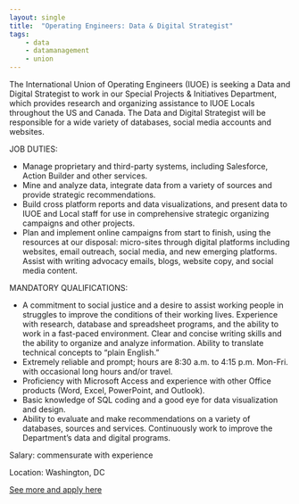 ```yaml
---
layout: single
title:  "Operating Engineers: Data & Digital Strategist"
tags: 
    - data
    - datamanagement
    - union
---
```


The International Union of Operating Engineers (IUOE) is seeking a Data and Digital Strategist to work in our Special Projects & Initiatives Department, which provides research and organizing assistance to IUOE Locals throughout the US and Canada. The Data and Digital Strategist will be responsible for a wide variety of databases, social media accounts and websites.

JOB DUTIES:
* Manage proprietary and third-party systems, including Salesforce, Action Builder and other services.
* Mine and analyze data, integrate data from a variety of sources and provide strategic recommendations.
* Build cross platform reports and data visualizations, and present data to IUOE and Local staff for use in comprehensive strategic organizing campaigns and other projects.
* Plan and implement online campaigns from start to finish, using the resources at our disposal: micro-sites through digital platforms including websites, email outreach, social media, and new emerging platforms. Assist with writing advocacy emails, blogs, website copy, and social media content.


MANDATORY QUALIFICATIONS:
* A commitment to social justice and a desire to assist working people in struggles to improve the conditions of their working lives. Experience with research, database and spreadsheet programs, and the ability to work in a fast-paced environment. Clear and concise writing skills and the ability to organize and analyze information. Ability to translate technical concepts to “plain English.”
* Extremely reliable and prompt; hours are 8:30 a.m. to 4:15 p.m. Mon-Fri. with occasional long hours and/or travel.
* Proficiency with Microsoft Access and experience with other Office products (Word, Excel, PowerPoint, and Outlook).
* Basic knowledge of SQL coding and a good eye for data visualization and design.
* Ability to evaluate and make recommendations on a variety of databases, sources and services. Continuously work to improve the Department’s data and digital programs.


Salary: commensurate with experience

Location: Washington, DC


[See more and apply here](https://www.unionjobs.com/listing.php?id=16353)
